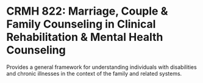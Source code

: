 # CRMH 822: Marriage, Couple & Family Counseling in Clinical Rehabilitation & Mental Health Counseling

Provides a general framework for understanding individuals with disabilities and chronic illnesses in the context of the family and related systems.